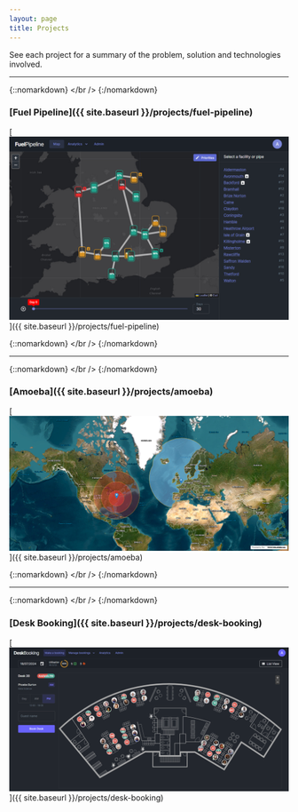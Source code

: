```yaml
---
layout: page
title: Projects
---
```


See each project for a summary of the problem, solution and technologies involved.

---

{::nomarkdown}
</br />
{:/nomarkdown}

### [Fuel Pipeline]({{ site.baseurl }}/projects/fuel-pipeline)

[![Fuel Pipeline Auto Play](/projects/fuel-pipeline/map.png)]({{ site.baseurl }}/projects/fuel-pipeline)

{::nomarkdown}
</br />
{:/nomarkdown}

---

{::nomarkdown}
</br />
{:/nomarkdown}

### [Amoeba]({{ site.baseurl }}/projects/amoeba)

[![Satelitte View](/projects/amoeba/satellite-view.png)]({{ site.baseurl }}/projects/amoeba)

{::nomarkdown}
</br />
{:/nomarkdown}

---

{::nomarkdown}
</br />
{:/nomarkdown}

### [Desk Booking]({{ site.baseurl }}/projects/desk-booking)

[![Floorplan](/projects/desk-booking/floorplan.png)]({{ site.baseurl }}/projects/desk-booking)
